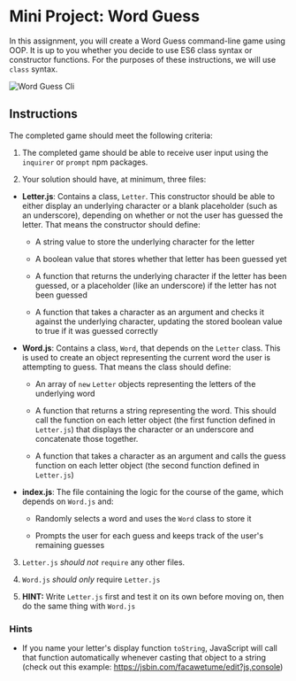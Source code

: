 # Mini Project: Word Guess

In this assignment, you will create a Word Guess command-line game using OOP. It is up to you whether you decide to use ES6 class syntax or constructor functions. For the purposes of these instructions, we will use `class` syntax.

![Word Guess Cli](Images/01-WordGuess-Cli.gif)

## Instructions

The completed game should meet the following criteria:

1. The completed game should be able to receive user input using the `inquirer` or `prompt` npm packages.

2. Your solution should have, at minimum, three files:

- **Letter.js**: Contains a class, `Letter`. This constructor should be able to either display an underlying character or a blank placeholder (such as an underscore), depending on whether or not the user has guessed the letter. That means the constructor should define:

  - A string value to store the underlying character for the letter

  - A boolean value that stores whether that letter has been guessed yet

  - A function that returns the underlying character if the letter has been guessed, or a placeholder (like an underscore) if the letter has not been guessed

  - A function that takes a character as an argument and checks it against the underlying character, updating the stored boolean value to true if it was guessed correctly

- **Word.js**: Contains a class, `Word`, that depends on the `Letter` class. This is used to create an object representing the current word the user is attempting to guess. That means the class should define:

  - An array of `new` `Letter` objects representing the letters of the underlying word

  - A function that returns a string representing the word. This should call the function on each letter object (the first function defined in `Letter.js`) that displays the character or an underscore and concatenate those together.

  - A function that takes a character as an argument and calls the guess function on each letter object (the second function defined in `Letter.js`)

- **index.js**: The file containing the logic for the course of the game, which depends on `Word.js` and:

  - Randomly selects a word and uses the `Word` class to store it

  - Prompts the user for each guess and keeps track of the user's remaining guesses

3. `Letter.js` _should not_ `require` any other files.

4. `Word.js` _should only_ require `Letter.js`

5. **HINT:** Write `Letter.js` first and test it on its own before moving on, then do the same thing with `Word.js`

### Hints

- If you name your letter's display function `toString`, JavaScript will call that function automatically whenever casting that object to a string (check out this example: <https://jsbin.com/facawetume/edit?js,console>)
